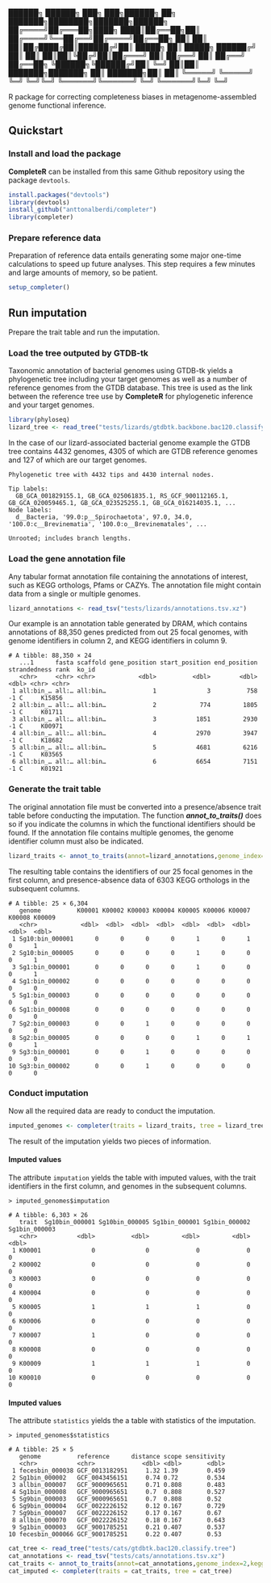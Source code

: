 
  ██████╗ ██████╗ ███╗   ███╗██████╗ ██╗     ███████╗████████╗███████╗██████╗ 
 ██╔════╝██╔═══██╗████╗ ████║██╔══██╗██║     ██╔════╝╚══██╔══╝██╔════╝██╔══██╗
 ██║     ██║   ██║██╔████╔██║██████╔╝██║     █████╗     ██║   █████╗  ██████╔╝
 ██║     ██║   ██║██║╚██╔╝██║██╔═══╝ ██║     ██╔══╝     ██║   ██╔══╝  ██╔══██╗
 ╚██████╗╚██████╔╝██║ ╚═╝ ██║██║     ███████╗███████╗   ██║   ███████╗██║  ██║
  ╚═════╝ ╚═════╝ ╚═╝     ╚═╝╚═╝     ╚══════╝╚══════╝   ╚═╝   ╚══════╝╚═╝  ╚═╝

R package for correcting completeness biases in metagenome-assembled genome functional inference.

## Quickstart

### Install and load the package

**CompleteR** can be installed from this same Github repository using the package `devtools`.

```r
install.packages("devtools")
library(devtools)
install_github("anttonalberdi/completer")
library(completer)
```

### Prepare reference data

Preparation of reference data entails generating some major one-time calculations to speed up future analyses. This step requires a few minutes and large amounts of memory, so be patient.

```r
setup_completer()
```

## Run imputation

Prepare the trait table and run the imputation.

### Load the tree outputed by GTDB-tk

Taxonomic annotation of bacterial genomes using GTDB-tk yields a phylogenetic tree including your target genomes as well as a number of reference genomes from the GTDB database. This tree is used as the link between the reference tree use by **CompleteR** for phylogenetic inference and your target genomes.

```r
library(phyloseq)
lizard_tree <- read_tree("tests/lizards/gtdbtk.backbone.bac120.classify.tree")
```

In the case of our lizard-associated bacterial genome example the GTDB tree contains 4432 genomes, 4305 of which are GTDB reference genomes and 127 of which are our target genomes.

```
Phylogenetic tree with 4432 tips and 4430 internal nodes.

Tip labels:
  GB_GCA_001829155.1, GB_GCA_025061835.1, RS_GCF_900112165.1, GB_GCA_020059465.1, GB_GCA_023525255.1, GB_GCA_016214035.1, ...
Node labels:
  d__Bacteria, '99.0:p__Spirochaetota', 97.0, 34.0, '100.0:c__Brevinematia', '100.0:o__Brevinematales', ...

Unrooted; includes branch lengths.
```

### Load the gene annotation file

Any tabular format annotation file containing the annotations of interest, such as KEGG orthologs, Pfams or CAZYs. The annotation file might contain data from a single or multiple genomes.

```r
lizard_annotations <- read_tsv("tests/lizards/annotations.tsv.xz")
```

Our example is an annotation table generated by DRAM, which contains annotations of 88,350 genes predicted from out 25 focal genomes, with genome identifiers in column 2, and KEGG identifiers in column 9.

```
# A tibble: 88,350 × 24
   ...1      fasta scaffold gene_position start_position end_position strandedness rank  ko_id
   <chr>     <chr> <chr>            <dbl>          <dbl>        <dbl>        <dbl> <chr> <chr>
 1 all:bin_… all:… all:bin…             1              3          758           -1 C     K15856     
 2 all:bin_… all:… all:bin…             2            774         1805           -1 C     K01711           
 3 all:bin_… all:… all:bin…             3           1851         2930           -1 C     K00971      
 4 all:bin_… all:… all:bin…             4           2970         3947           -1 C     K18682
 5 all:bin_… all:… all:bin…             5           4681         6216           -1 C     K03565  
 6 all:bin_… all:… all:bin…             6           6654         7151           -1 C     K01921
```

### Generate the trait table

The original annotation file must be converted into a presence/absence trait table before conducting the imputation. The function ***annot_to_traits()*** does so if you indicate the columns in which the functional identifiers should be found. If the annotation file contains multiple genomes, the genome identifier column must also be indicated.

```r
lizard_traits <- annot_to_traits(annot=lizard_annotations,genome_index=2,kegg_index=9)
```

The resulting table contains the identifiers of our 25 focal genomes in the first column, and presence-absence data of 6303 KEGG orthologs in the subsequent columns.

```
# A tibble: 25 × 6,304
   genome          K00001 K00002 K00003 K00004 K00005 K00006 K00007 K00008 K00009
   <chr>            <dbl>  <dbl>  <dbl>  <dbl>  <dbl>  <dbl>  <dbl>  <dbl>  <dbl>
 1 Sg10:bin_000001      0      0      0      0      1      0      1      0      1
 2 Sg10:bin_000005      0      0      0      0      1      0      0      0      1
 3 Sg1:bin_000001       0      0      0      0      1      0      0      0      1
 4 Sg1:bin_000002       0      0      0      0      0      0      0      0      0
 5 Sg1:bin_000003       0      0      0      0      0      0      0      0      0
 6 Sg1:bin_000008       0      0      0      0      0      0      0      0      0
 7 Sg2:bin_000003       0      0      1      0      0      0      0      0      0
 8 Sg2:bin_000005       0      0      0      0      1      0      1      0      1
 9 Sg3:bin_000001       0      0      1      0      0      0      0      0      0
10 Sg3:bin_000002       0      0      1      0      0      0      0      0      0
```

### Conduct imputation

Now all the required data are ready to conduct the imputation.

```r
imputed_genomes <- completer(traits = lizard_traits, tree = lizard_tree)
```

The result of the imputation yields two pieces of information.

#### Imputed values

The attribute `imputation` yields the table with imputed values, with the trait identifiers in the first column, and genomes in the subsequent columns.

```
> imputed_genomes$imputation

# A tibble: 6,303 × 26
   trait  Sg10bin_000001 Sg10bin_000005 Sg1bin_000001 Sg1bin_000002 Sg1bin_000003
   <chr>           <dbl>          <dbl>         <dbl>         <dbl>         <dbl>
 1 K00001              0              0             0             0             0
 2 K00002              0              0             0             0             0
 3 K00003              0              0             0             0             0
 4 K00004              0              0             0             0             0
 5 K00005              1              1             1             0             0
 6 K00006              0              0             0             0             0
 7 K00007              1              0             0             0             0
 8 K00008              0              0             0             0             0
 9 K00009              1              1             1             0             0
10 K00010              0              0             0             0             0

```

#### Imputed values

The attribute `statistics` yields the a table with statistics of the imputation.

```
> imputed_genomes$statistics

# A tibble: 25 × 5
   genome          reference      distance scope sensitivity
   <chr>           <chr>             <dbl> <dbl>       <dbl>
 1 fecesbin_000038 GCF_0013182951     1.32 1.39        0.459
 2 Sg1bin_000002   GCF_0043456151     0.74 0.72        0.534
 3 allbin_000007   GCF_9000965651     0.71 0.808       0.483
 4 Sg1bin_000008   GCF_9000965651     0.7  0.808       0.527
 5 Sg9bin_000003   GCF_9000965651     0.7  0.808       0.52
 6 Sg9bin_000004   GCF_0022226152     0.12 0.167       0.729
 7 Sg9bin_000007   GCF_0022226152     0.17 0.167       0.67
 8 allbin_000070   GCF_0022226152     0.18 0.167       0.643
 9 Sg1bin_000003   GCF_9001785251     0.21 0.407       0.537
10 fecesbin_000066 GCF_9001785251     0.22 0.407       0.53
```


```r
cat_tree <- read_tree("tests/cats/gtdbtk.bac120.classify.tree")
cat_annotations <- read_tsv("tests/cats/annotations.tsv.xz")
cat_traits <- annot_to_traits(annot=cat_annotations,genome_index=2,kegg_index=9)
cat_imputed <- completer(traits = cat_traits, tree = cat_tree)
```
